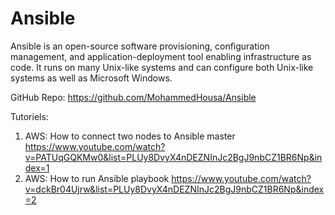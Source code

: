 # Ansible

Ansible is an open-source software provisioning, configuration management, and application-deployment tool enabling infrastructure as code. It runs on many Unix-like systems and can configure both Unix-like systems as well as Microsoft Windows.

GitHub Repo: https://github.com/MohammedHousa/Ansible

Tutoriels: 
1. AWS: How to connect two nodes to Ansible master https://www.youtube.com/watch?v=PATUqGQKMw0&list=PLUy8DvyX4nDEZNInJc2BgJ9nbCZ1BR6Np&index=1
2. AWS: How to run Ansible playbook https://www.youtube.com/watch?v=dckBr04Ujrw&list=PLUy8DvyX4nDEZNInJc2BgJ9nbCZ1BR6Np&index=2
